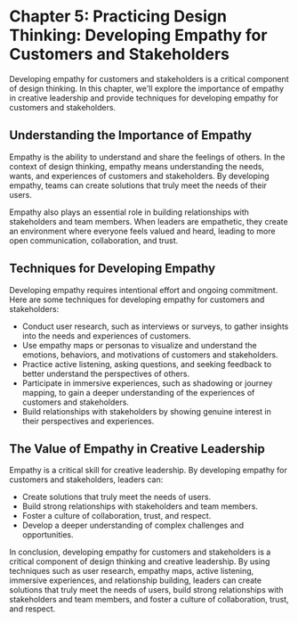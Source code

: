 Chapter 5: Practicing Design Thinking: Developing Empathy for Customers and Stakeholders
========================================================================================

Developing empathy for customers and stakeholders is a critical component of design thinking. In this chapter, we'll explore the importance of empathy in creative leadership and provide techniques for developing empathy for customers and stakeholders.

Understanding the Importance of Empathy
---------------------------------------

Empathy is the ability to understand and share the feelings of others. In the context of design thinking, empathy means understanding the needs, wants, and experiences of customers and stakeholders. By developing empathy, teams can create solutions that truly meet the needs of their users.

Empathy also plays an essential role in building relationships with stakeholders and team members. When leaders are empathetic, they create an environment where everyone feels valued and heard, leading to more open communication, collaboration, and trust.

Techniques for Developing Empathy
---------------------------------

Developing empathy requires intentional effort and ongoing commitment. Here are some techniques for developing empathy for customers and stakeholders:

* Conduct user research, such as interviews or surveys, to gather insights into the needs and experiences of customers.
* Use empathy maps or personas to visualize and understand the emotions, behaviors, and motivations of customers and stakeholders.
* Practice active listening, asking questions, and seeking feedback to better understand the perspectives of others.
* Participate in immersive experiences, such as shadowing or journey mapping, to gain a deeper understanding of the experiences of customers and stakeholders.
* Build relationships with stakeholders by showing genuine interest in their perspectives and experiences.

The Value of Empathy in Creative Leadership
-------------------------------------------

Empathy is a critical skill for creative leadership. By developing empathy for customers and stakeholders, leaders can:

* Create solutions that truly meet the needs of users.
* Build strong relationships with stakeholders and team members.
* Foster a culture of collaboration, trust, and respect.
* Develop a deeper understanding of complex challenges and opportunities.

In conclusion, developing empathy for customers and stakeholders is a critical component of design thinking and creative leadership. By using techniques such as user research, empathy maps, active listening, immersive experiences, and relationship building, leaders can create solutions that truly meet the needs of users, build strong relationships with stakeholders and team members, and foster a culture of collaboration, trust, and respect.
